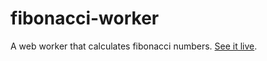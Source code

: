 # fibonacci-worker
A web worker that calculates fibonacci numbers. [See it live](https://wdzierzanowski.github.io/fibonacci-worker/index.html).

